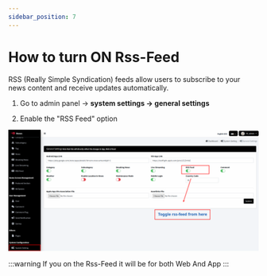 ```yaml
---
sidebar_position: 7
---
```


# How to turn ON Rss-Feed

RSS (Really Simple Syndication) feeds allow users to subscribe to your news content and receive updates automatically.

1. Go to admin panel -> **system settings -> general settings**

2. Enable the "RSS Feed" option

![RSS Feed](/images/web/rss-feed.png)

:::warning
If you on the Rss-Feed it will be for both Web And App
:::
